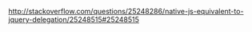 http://stackoverflow.com/questions/25248286/native-js-equivalent-to-jquery-delegation/25248515#25248515


